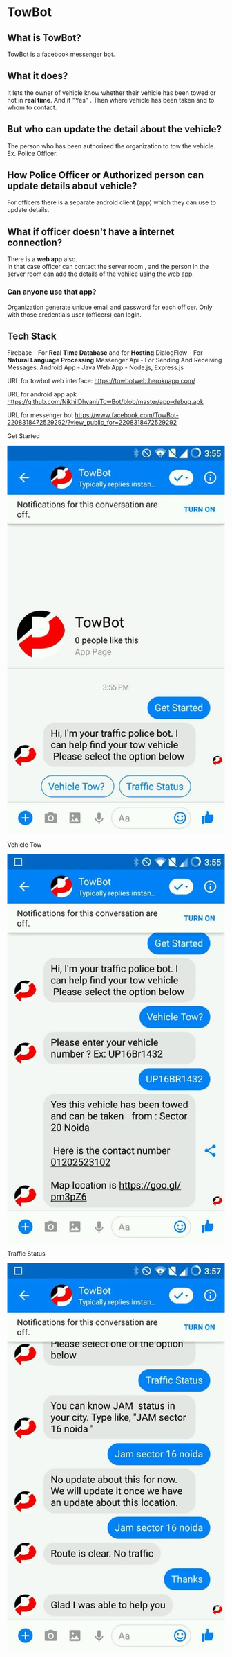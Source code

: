 # TowBot

## What is TowBot?

TowBot is a facebook messenger bot. 

## What it does?

It lets the owner of vehicle know whether their vehicle has been towed or not in <b>real time</b>. And if "Yes" . Then where vehicle has been taken and to whom to contact.

## But who can update the detail about the vehicle?

The person who has been authorized the organization to tow the vehicle. Ex.  Police Officer.

## How Police Officer or Authorized person can update details about vehicle?

For officers there is a separate android client (app) which they can use to update details.

## What if officer doesn't have a internet connection?

There is a <b>web app</b> also. <br>
In that case officer can contact the server room , and the person in the server room can add the details of the vehilce using the web app. 

### Can anyone use that app?
 
Organization generate unique email and password for each officer. Only with those credentials user (officers) can login.
 
## Tech Stack

Firebase - For <b>Real Time Database</b> and for <b>Hosting</b>
DialogFlow - For <b>Natural Language Processing</b>
Messenger Api - For Sending And Receiving Messages.
Android App - Java 
Web App - Node.js, Express.js

URL for towbot web interface:
 https://towbotweb.herokuapp.com/
 
 URL for android app apk
 https://github.com/NikhilDhyani/TowBot/blob/master/app-debug.apk
 
 
 URL for messenger bot
 https://www.facebook.com/TowBot-2208318472529292/?view_public_for=2208318472529292
 
Get Started

![](37837635_1841030912622387_3918422419328466944_n.jpg)

Vehicle Tow

![](tow.jpg)


Traffic Status

![](37880219_1841030995955712_7288425704490795008_n.jpg)

